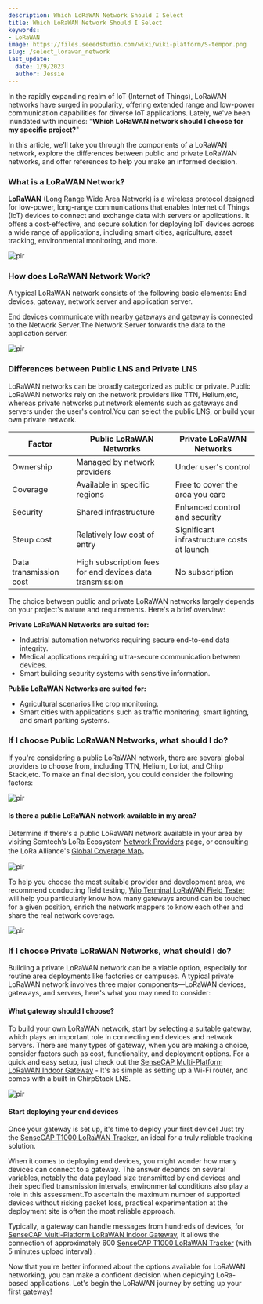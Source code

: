 ```yaml
---
description: Which LoRaWAN Network Should I Select
title: Which LoRaWAN Network Should I Select
keywords:
- LoRaWAN
image: https://files.seeedstudio.com/wiki/wiki-platform/S-tempor.png
slug: /select_lorawan_network
last_update:
  date: 1/9/2023
  author: Jessie
---
```



In the rapidly expanding realm of IoT (Internet of Things), LoRaWAN networks have surged in popularity, offering extended range and low-power communication capabilities for diverse IoT applications. Lately, we've been inundated with inquiries: "**Which LoRaWAN network should I choose for my specific project?**"

In this article, we’ll take you through the components of a LoRaWAN network, explore the differences between public and private LoRaWAN networks, and offer references to help you make an informed decision.

### What is a LoRaWAN Network?

**LoRaWAN** (Long Range Wide Area Network) is a wireless protocol designed for low-power, long-range communications that enables Internet of Things (IoT) devices to connect and exchange data with servers or applications.
It offers a cost-effective, and secure solution for deploying IoT devices across a wide range of applications, including smart cities, agriculture, asset tracking, environmental monitoring, and more.

<p style={{textAlign: 'center'}}><img src="https://files.seeedstudio.com/wiki/SenseCAP/introduction/lorawan-server.png" alt="pir" width={800} height="auto" /></p>

### How does  LoRaWAN Network Work?

A typical LoRaWAN network consists of the following basic elements: End devices, gateway, network server and application server.

End devices communicate with nearby gateways and  gateway is connected to the Network Server.The Network Server forwards the data to the application server.

<p style={{textAlign: 'center'}}><img src="https://files.seeedstudio.com/wiki/SenseCAP/introduction/lorawan-server2.png" alt="pir" width={800} height="auto" /></p>

### Differences between Public LNS and Private LNS

LoRaWAN networks can be broadly categorized as public or private. Public LoRaWAN networks rely on the network providers like TTN, Helium,etc, whereas private networks put network elements such as gateways and servers under the user's control.You can select the public LNS, or build your own private network.

|Factor|Public LoRaWAN Networks|Private LoRaWAN Networks|
|--|--|--|
|Ownership| Managed by network providers|Under user's control|
|Coverage|Available in specific regions|Free to cover the area you care|
|Security|Shared infrastructure |Enhanced control and security|
|Steup cost|Relatively low cost of entry|Significant infrastructure costs at launch|
|Data transmission cost|High subscription fees for end devices data transmission|No subscription|

The choice between public and private LoRaWAN networks largely depends on your project's nature and requirements. Here's a brief overview:

**Private LoRaWAN Networks are suited for:**

- Industrial automation networks requiring secure end-to-end data integrity.
- Medical applications requiring ultra-secure communication between devices.
- Smart building security systems with sensitive information.

**Public LoRaWAN Networks are suited for:**

- Agricultural scenarios like crop monitoring.
- Smart cities with applications such as traffic monitoring, smart lighting, and smart parking systems.

### If I choose Public LoRaWAN Networks, what should I do?

If you're considering a public LoRaWAN network, there are several global providers to choose from, including TTN, Helium, Loriot, and Chirp Stack,etc. To make an final decision,  you could consider the following factors:

<p style={{textAlign: 'center'}}><img src="https://files.seeedstudio.com/wiki/SenseCAP/introduction/lorawan-map.png" alt="pir" width={800} height="auto" /></p>

#### Is there a public LoRaWAN network available in my area?

Determine if there's a public LoRaWAN network available in your area by visiting Semtech’s LoRa Ecosystem [Network Providers](https://www.semtech.com/lora/ecosystem/networks) page, or consulting the LoRa Alliance's [Global Coverage Map](https://lora-alliance.org/#tabs-1)。

<p style={{textAlign: 'center'}}><img src="https://files.seeedstudio.com/wiki/SenseCAP/introduction/lorawan-map2.png" alt="pir" width={800} height="auto" /></p>

To help you choose the most suitable provider and development area, we recommend conducting field testing, [Wio Terminal LoRaWAN Field Tester](https://www.seeedstudio.com/WioField-Tester-Kit-p-5282.html) will help you particularly know how many gateways around can be touched for a given position, enrich the network mappers to know each other and share the real network coverage.

<p style={{textAlign: 'center'}}><img src="https://files.seeedstudio.com/wiki/SenseCAP/introduction/server-helium.png" alt="pir" width={700} height="auto" /></p>

### If I choose Private LoRaWAN Networks, what should I do?

Building a private LoRaWAN network can be a viable option, especially for routine area deployments like factories or campuses. A typical private LoRaWAN network involves three major components—LoRaWAN devices, gateways, and servers, here's what you may need to consider:

#### What gateway should I choose?

To build your own LoRaWAN network, start by selecting a suitable gateway, which plays an important role in connecting end devices and network servers. There are many types of gateway, when you are making a choice, consider factors such as cost, functionality, and deployment options. For a quick and easy setup, just check out the  [SenseCAP Multi-Platform LoRaWAN Indoor Gateway](https://www.seeedstudio.com/SenseCAP-Multi-Platform-LoRaWAN-Indoor-Gateway-SX1302-EU868-p-5471.html) - It's as simple as setting up a Wi-Fi router, and comes with a built-in ChirpStack LNS.

<p style={{textAlign: 'center'}}><img src="https://files.seeedstudio.com/wiki/SenseCAP/introduction/server-gateway.png" alt="pir" width={800} height="auto" /></p>

#### Start deploying your end devices

Once your gateway is set up, it's time to deploy your first device! Just try the [SenseCAP T1000 LoRaWAN Tracker](https://www.seeedstudio.com/SenseCAP-Card-Tracker-T1000-A-p-5697.html), an ideal for a truly reliable tracking solution.

When it comes to deploying end devices, you might wonder how many devices can connect to a gateway. The answer depends on several variables, notably the data payload size transmitted by end devices and their specified transmission intervals, environmental conditions also play a role in this assessment.To ascertain the maximum number of supported devices without risking packet loss, practical experimentation at the deployment site is often the most reliable approach.

Typically, a gateway can handle messages from hundreds of devices, for [SenseCAP Multi-Platform LoRaWAN Indoor Gateway](https://www.seeedstudio.com/SenseCAP-Multi-Platform-LoRaWAN-Indoor-Gateway-SX1302-EU868-p-5471.html), it allows the connection of approximately 600 [SenseCAP T1000 LoRaWAN Tracker](https://www.seeedstudio.com/SenseCAP-Card-Tracker-T1000-A-p-5697.html) (with 5 minutes upload interval) .

Now that you're better informed about the options available for LoRaWAN networking, you can make a confident decision when deploying LoRa-based applications. Let's begin the LoRaWAN journey by setting up your first gateway!
